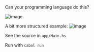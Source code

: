 Can your programming language do this?

![image](https://user-images.githubusercontent.com/103869/188839502-2c79bfef-1dba-4558-bb7f-7e78f25d728f.png)

A bit more structured example:
![image](https://user-images.githubusercontent.com/103869/188841141-281edd38-92d2-49c1-bada-06e054f98eac.png)

See the source in `app/Main.hs`

Run with `cabal run`
